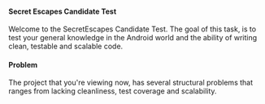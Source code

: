 #### Secret Escapes Candidate Test

Welcome to the SecretEscapes Candidate Test. The goal of this task, is to test your general knowledge in the Android world and the ability of writing clean, testable and scalable code. 

#### Problem
The project that you're viewing now, has several structural problems that ranges from lacking cleanliness, test coverage and scalability. 